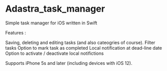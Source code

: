 # Adastra_task_manager




Simple task manager for iOS written in Swift

Features :

Saving, deleting and editing tasks (and also cateogries of course).
Filter tasks
Option to mark task as completed
Local notification at dead-line date
Option to activate / deactivate local notifictions

Supports iPhone 5s and later (including devices with iOS 12).



